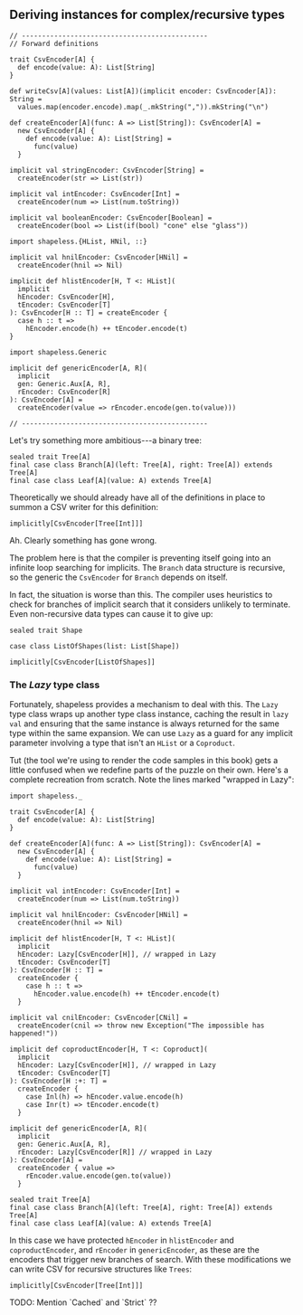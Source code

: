## Deriving instances for complex/recursive types

```tut:book:invisible
// ----------------------------------------------
// Forward definitions

trait CsvEncoder[A] {
  def encode(value: A): List[String]
}

def writeCsv[A](values: List[A])(implicit encoder: CsvEncoder[A]): String =
  values.map(encoder.encode).map(_.mkString(",")).mkString("\n")

def createEncoder[A](func: A => List[String]): CsvEncoder[A] =
  new CsvEncoder[A] {
    def encode(value: A): List[String] =
      func(value)
  }

implicit val stringEncoder: CsvEncoder[String] =
  createEncoder(str => List(str))

implicit val intEncoder: CsvEncoder[Int] =
  createEncoder(num => List(num.toString))

implicit val booleanEncoder: CsvEncoder[Boolean] =
  createEncoder(bool => List(if(bool) "cone" else "glass"))

import shapeless.{HList, HNil, ::}

implicit val hnilEncoder: CsvEncoder[HNil] =
  createEncoder(hnil => Nil)

implicit def hlistEncoder[H, T <: HList](
  implicit
  hEncoder: CsvEncoder[H],
  tEncoder: CsvEncoder[T]
): CsvEncoder[H :: T] = createEncoder {
  case h :: t =>
    hEncoder.encode(h) ++ tEncoder.encode(t)
}

import shapeless.Generic

implicit def genericEncoder[A, R](
  implicit
  gen: Generic.Aux[A, R],
  rEncoder: CsvEncoder[R]
): CsvEncoder[A] =
  createEncoder(value => rEncoder.encode(gen.to(value)))

// ----------------------------------------------
```

Let's try something more ambitious---a binary tree:

```tut:book
sealed trait Tree[A]
final case class Branch[A](left: Tree[A], right: Tree[A]) extends Tree[A]
final case class Leaf[A](value: A) extends Tree[A]
```

Theoretically we should already have all of the definitions in place
to summon a CSV writer for this definition:

```tut:book:fail
implicitly[CsvEncoder[Tree[Int]]]
````

Ah. Clearly something has gone wrong.

The problem here is that
the compiler is preventing itself
going into an infinite loop searching for implicits.
The `Branch` data structure is recursive,
so the generic the `CsvEncoder` for `Branch` depends on itself.

In fact, the situation is worse than this.
The compiler uses heuristics to check
for branches of implicit search
that it considers unlikely to terminate.
Even non-recursive data types can cause it to give up:

```tut:book:invisible
sealed trait Shape
```

```tut:book
case class ListOfShapes(list: List[Shape])
```

```tut:book:fail
implicitly[CsvEncoder[ListOfShapes]]
```

### The *Lazy* type class

Fortunately, shapeless provides a mechanism to deal with this.
The `Lazy` type class wraps up another type class instance,
caching the result in `lazy val` and ensuring that the same instance
is always returned for the same type within the same expansion.
We can use `Lazy` as a guard for any implicit parameter
involving a type that isn't an `HList` or a `Coproduct`.

Tut (the tool we're using to render the code samples in this book)
gets a little confused when we redefine parts of the puzzle on their own.
Here's a complete recreation from scratch.
Note the lines marked "wrapped in Lazy":

```tut:book:reset
import shapeless._

trait CsvEncoder[A] {
  def encode(value: A): List[String]
}

def createEncoder[A](func: A => List[String]): CsvEncoder[A] =
  new CsvEncoder[A] {
    def encode(value: A): List[String] =
      func(value)
  }

implicit val intEncoder: CsvEncoder[Int] =
  createEncoder(num => List(num.toString))

implicit val hnilEncoder: CsvEncoder[HNil] =
  createEncoder(hnil => Nil)

implicit def hlistEncoder[H, T <: HList](
  implicit
  hEncoder: Lazy[CsvEncoder[H]], // wrapped in Lazy
  tEncoder: CsvEncoder[T]
): CsvEncoder[H :: T] =
  createEncoder {
    case h :: t =>
      hEncoder.value.encode(h) ++ tEncoder.encode(t)
  }

implicit val cnilEncoder: CsvEncoder[CNil] =
  createEncoder(cnil => throw new Exception("The impossible has happened!"))

implicit def coproductEncoder[H, T <: Coproduct](
  implicit
  hEncoder: Lazy[CsvEncoder[H]], // wrapped in Lazy
  tEncoder: CsvEncoder[T]
): CsvEncoder[H :+: T] =
  createEncoder {
    case Inl(h) => hEncoder.value.encode(h)
    case Inr(t) => tEncoder.encode(t)
  }

implicit def genericEncoder[A, R](
  implicit
  gen: Generic.Aux[A, R],
  rEncoder: Lazy[CsvEncoder[R]] // wrapped in Lazy
): CsvEncoder[A] =
  createEncoder { value =>
    rEncoder.value.encode(gen.to(value))
  }

sealed trait Tree[A]
final case class Branch[A](left: Tree[A], right: Tree[A]) extends Tree[A]
final case class Leaf[A](value: A) extends Tree[A]
```

In this case we have protected
`hEncoder` in `hlistEncoder` and `coproductEncoder`,
and `rEncoder` in `genericEncoder`,
as these are the encoders that trigger new branches of search.
With these modifications we can write CSV for recursive structures like `Trees`:

```tut:book
implicitly[CsvEncoder[Tree[Int]]]
```

<div class="callout callout-danger">
  TODO: Mention `Cached` and `Strict` ??
</div>